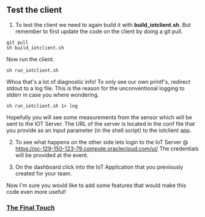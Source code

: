 ## Test the client ##

1. To test the client we need to again build it with **build_iotclient.sh**. But remember to first update the code on the client by doing a git pull.
```
git pull
sh build_iotclient.sh
```
Now run the client.
```
sh run_iotclient.sh
```
Whoa that's a lot of diagnostic info! To only see our own printf's, redirect stdout to a log file. This is the reason for the unconventional logging to stderr in case you where wondering.
```
sh run_iotclient.sh 1> log
```

Hopefully you will see some measurements from the sensor which will be sent to the IOT Server. The URL of the server is located in the conf file that you provide as an input parameter (in the shell script) to the iotclient app.

2. To see what happens on the other side lets login to the IoT Server @ https://oc-129-150-123-79.compute.oraclecloud.com/ui/
The credentials will be provided at the event.

3. On the dashboard click into the IoT Application that you previously created for your team.

Now I'm sure you would like to add some features that would make this code even more useful!

### [The Final Touch](iotclientfinaltouch.md) ###
